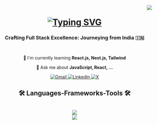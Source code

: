 <img align="right" src="https://visitor-badge.laobi.icu/badge?page_id=Surjoyday.Surjoyday"/>



<h1 align="center">
  <a href="https://git.io/typing-svg">
    <img src="https://readme-typing-svg.demolab.com?font=Righteous&size=35&duration=4000&pause=1000&color=2B90C4&center=true&vCenter=true&random=false&width=500&height=70&lines=Hi++There!+%F0%9F%91%8B;I'm+Surjoyday+Talukdar!" alt="Typing SVG" alt="readme-typing-svg"/>
  </a>
</h1>


<h3 align="center">Crafting Full Stack Excellence: Journeying from India 🇮🇳</h3>


<br/>

<div align="center">

  🌱 I'm currently learning **React.js, Next.js, Tailwind**

  💭 Ask me about **JavaScript, React, ...**
  
</div>

<div align="center">

  

  <a href="mailto:surjoydaytalukdar.spn@gmail.com" target="_blank">
    <img src="https://img.shields.io/badge/Gmail-D14836?style=for-the-badge&logo=gmail&logoColor=white" alt="Gmail"/>
  </a>

  <a href="https://www.linkedin.com/in/surjoyday" target="_blank">
    <img src="https://img.shields.io/badge/LinkedIn-0077B5?style=for-the-badge&logo=linkedin&logoColor=white" alt="LinkedIn"/>
  </a>

  <a href="https://www.linkedin.com/in/surjoyday" target="_blank">
    <img src="https://img.shields.io/badge/X-000000?style=for-the-badge&logo=x&logoColor=white" alt="X" />
  </a>
  
</div>



<h2 align="center"> 🛠️ Languages-Frameworks-Tools 🛠️ </h3>
<br/>
<div align="center">
  <a href="https://skillicons.dev">
        <img src="https://skillicons.dev/icons?i=react,js,html,css,java" /><br/>
        <img src="https://skillicons.dev/icons?i=vscode,idea,git,figma,bootstrap,notion" />

  </a>     

</div>




